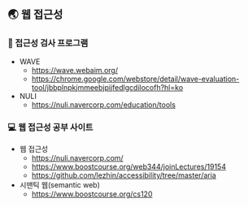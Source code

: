 ## 🌏 웹 접근성

### 🔎 접근성 검사 프로그램

- WAVE
  - https://wave.webaim.org/
  - https://chrome.google.com/webstore/detail/wave-evaluation-tool/jbbplnpkjmmeebjpijfedlgcdilocofh?hl=ko
- NULI
  - https://nuli.navercorp.com/education/tools

### 💻 웹 접근성 공부 사이트

- 웹 접근성
  - https://nuli.navercorp.com/
  - https://www.boostcourse.org/web344/joinLectures/19154
  - https://github.com/lezhin/accessibility/tree/master/aria
- 시맨틱 웹(semantic web)
  - https://www.boostcourse.org/cs120

